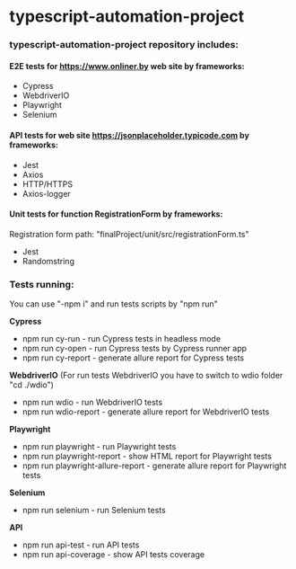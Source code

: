 # typescript-automation-project

### typescript-automation-project repository includes:

#### E2E tests for https://www.onliner.by web site by frameworks:

- Cypress
- WebdriverIO
- Playwright
- Selenium

#### API tests for web site https://jsonplaceholder.typicode.com by frameworks:

- Jest
- Axios
- HTTP/HTTPS
- Axios-logger

#### Unit tests for function RegistrationForm by frameworks:

Registration form path: "finalProject/unit/src/registrationForm.ts"

- Jest
- Randomstring

### Tests running:

You can use "-npm i" and run tests scripts by "npm run"

**Cypress**

- npm run cy-run - run Cypress tests in headless mode
- npm run cy-open - run Cypress tests by Cypress runner app
- npm run cy-report - generate allure report for Cypress tests

**WebdriverIO**
(For run tests WebdriverIO you have to switch to wdio folder "cd ./wdio")

- npm run wdio - run WebdriverIO tests
- npm run wdio-report - generate allure report for WebdriverIO tests

**Playwright**

- npm run playwright - run Playwright tests
- npm run playwright-report - show HTML report for Playwright tests
- npm run playwright-allure-report - generate allure report for Playwright tests

**Selenium**

- npm run selenium - run Selenium tests

**API**

- npm run api-test - run API tests
- npm run api-coverage - show API tests coverage
